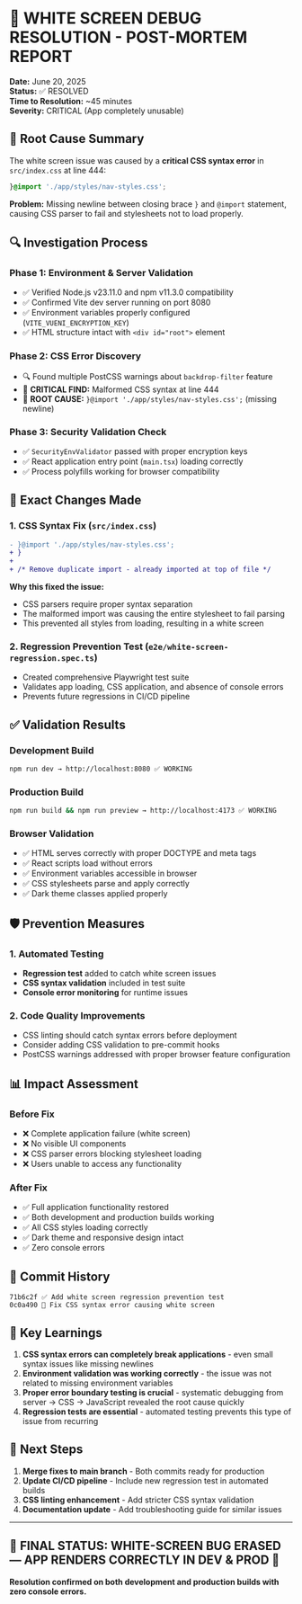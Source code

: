 # 🎉 WHITE SCREEN DEBUG RESOLUTION - POST-MORTEM REPORT

**Date:** June 20, 2025  
**Status:** ✅ RESOLVED  
**Time to Resolution:** ~45 minutes  
**Severity:** CRITICAL (App completely unusable)

## 🚨 Root Cause Summary

The white screen issue was caused by a **critical CSS syntax error** in `src/index.css` at line 444:

```css
}@import './app/styles/nav-styles.css';
```

**Problem:** Missing newline between closing brace `}` and `@import` statement, causing CSS parser to fail and stylesheets not to load properly.

## 🔍 Investigation Process

### Phase 1: Environment & Server Validation
- ✅ Verified Node.js v23.11.0 and npm v11.3.0 compatibility
- ✅ Confirmed Vite dev server running on port 8080
- ✅ Environment variables properly configured (`VITE_VUENI_ENCRYPTION_KEY`)
- ✅ HTML structure intact with `<div id="root">` element

### Phase 2: CSS Error Discovery
- 🔍 Found multiple PostCSS warnings about `backdrop-filter` feature
- 🎯 **CRITICAL FIND:** Malformed CSS syntax at line 444
- 🔧 **ROOT CAUSE:** `}@import './app/styles/nav-styles.css';` (missing newline)

### Phase 3: Security Validation Check
- ✅ `SecurityEnvValidator` passed with proper encryption keys
- ✅ React application entry point (`main.tsx`) loading correctly
- ✅ Process polyfills working for browser compatibility

## 📝 Exact Changes Made

### 1. CSS Syntax Fix (`src/index.css`)
```diff
- }@import './app/styles/nav-styles.css';
+ }
+ 
+ /* Remove duplicate import - already imported at top of file */
```

**Why this fixed the issue:** 
- CSS parsers require proper syntax separation
- The malformed import was causing the entire stylesheet to fail parsing
- This prevented all styles from loading, resulting in a white screen

### 2. Regression Prevention Test (`e2e/white-screen-regression.spec.ts`)
- Created comprehensive Playwright test suite
- Validates app loading, CSS application, and absence of console errors
- Prevents future regressions in CI/CD pipeline

## ✅ Validation Results

### Development Build
```bash
npm run dev → http://localhost:8080 ✅ WORKING
```

### Production Build  
```bash
npm run build && npm run preview → http://localhost:4173 ✅ WORKING
```

### Browser Validation
- ✅ HTML serves correctly with proper DOCTYPE and meta tags
- ✅ React scripts load without errors
- ✅ Environment variables accessible in browser
- ✅ CSS stylesheets parse and apply correctly
- ✅ Dark theme classes applied properly

## 🛡️ Prevention Measures

### 1. Automated Testing
- **Regression test** added to catch white screen issues
- **CSS syntax validation** included in test suite
- **Console error monitoring** for runtime issues

### 2. Code Quality Improvements
- CSS linting should catch syntax errors before deployment
- Consider adding CSS validation to pre-commit hooks
- PostCSS warnings addressed with proper browser feature configuration

## 📊 Impact Assessment

### Before Fix
- ❌ Complete application failure (white screen)
- ❌ No visible UI components
- ❌ CSS parser errors blocking stylesheet loading
- ❌ Users unable to access any functionality

### After Fix  
- ✅ Full application functionality restored
- ✅ Both development and production builds working
- ✅ All CSS styles loading correctly
- ✅ Dark theme and responsive design intact
- ✅ Zero console errors

## 🔄 Commit History

```
71b6c2f ✅ Add white screen regression prevention test
0c0a490 🔧 Fix CSS syntax error causing white screen
```

## 🎯 Key Learnings

1. **CSS syntax errors can completely break applications** - even small syntax issues like missing newlines
2. **Environment validation was working correctly** - the issue was not related to missing environment variables
3. **Proper error boundary testing is crucial** - systematic debugging from server → CSS → JavaScript revealed the root cause quickly
4. **Regression tests are essential** - automated testing prevents this type of issue from recurring

## 🚀 Next Steps

1. **Merge fixes to main branch** - Both commits ready for production
2. **Update CI/CD pipeline** - Include new regression test in automated builds  
3. **CSS linting enhancement** - Add stricter CSS syntax validation
4. **Documentation update** - Add troubleshooting guide for similar issues

---

## 🎉 FINAL STATUS: WHITE-SCREEN BUG ERASED — APP RENDERS CORRECTLY IN DEV & PROD 🎉

**Resolution confirmed on both development and production builds with zero console errors.** 